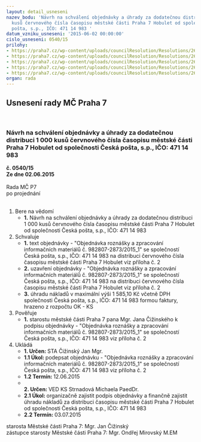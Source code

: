 ```yaml
---
layout: detail_usneseni
nazev_bodu: 'Návrh na schválení objednávky a úhrady za dodatečnou distribuci 1 000
  kusů červnového čísla časopisu městské části Praha 7 Hobulet od společnosti Česká
  pošta, s.p., IČO: 471 14 983 '
datum_vzniku_usneseni: '2015-06-02 00:00:00'
cislo_usneseni: 0540/15
prilohy:
- https://praha7.cz/wp-content/uploads/councilResolution/Resolutions/26309/33-15-p%c5%99%c3%adloha_%c4%8d._1_-_d%c5%afvodov%c3%a1_zpr%c3%a1va.doc
- https://praha7.cz/wp-content/uploads/councilResolution/Resolutions/26309/33-15-%c4%8dp_objedn%c3%a1vka_-_1000_ks_-_%c4%8dervnov%c3%a9_%c4%8d%c3%adslo.pdf
- https://praha7.cz/wp-content/uploads/councilResolution/Resolutions/26309/33-15-usnesen%c3%ad_rm%c4%8d_p7_%c4%8d._0468_15-r_z_%c4%8d._29_ze_dne_19.05.2015_-_distribuce_hobulet.doc
- https://praha7.cz/wp-content/uploads/councilResolution/Resolutions/26309/33-15-vypis_z_or__cp.pdf
- https://praha7.cz/wp-content/uploads/councilResolution/Resolutions/26309/33-15-registr_platcu_dph_%c4%8desk%c3%a1_po%c5%a1ta_a.s.pdf
organ: rada
---
```

<div id="ucUsn_pList" class="usn">
	<span><h2>Usnesení rady MČ Praha 7 </h2>
<br></span><div class="standBody">
<span><h3>Návrh na schválení objednávky a úhrady za dodatečnou distribuci 1 000 kusů červnového čísla časopisu městské části Praha 7 Hobulet od společnosti Česká pošta, s.p., IČO: 471 14 983 </h3></span><div class="center">
		<strong>č. 0540/15</strong><br>
	</div>
<div class="center">
		<strong>Ze dne 02.06.2015</strong><br><br>
	</div>Rada MČ P7<br> po projednání<br><br><ol>
<li>Bere na vědomí<ul><li>
<strong>1.</strong> Návrh na schválení objednávky a úhrady za dodatečnou distribuci 1 000 kusů červnového čísla časopisu městské části Praha 7 Hobulet od společnosti Česká pošta, s.p., IČO: 471 14 983 </li></ul>
</li>
<li>Schvaluje<ul>
<li>
<strong>1.</strong> text objednávky - "Objednávka roznášky a zpracování informačních materiálů č. 982807-2873/2015_1" se společností Česká pošta, s.p., IČO: 471 14 983 na distribuci červnového čísla časopisu městské části Praha 7 Hobulet viz příloha č. 2</li>
<li>
<strong>2.</strong> uzavření  objednávky - "Objednávka roznášky a zpracování informačních materiálů č. 982807-2873/2015_1" se společností Česká pošta, s.p., IČO: 471 14 983 na distribuci červnového čísla časopisu městské části Praha 7 Hobulet viz příloha č. 2</li>
<li>
<strong>3.</strong> úhradu nákladů v maximální výši 1 585,10 Kč včetně DPH společnosti Česká pošta, s.p., IČO: 471 14 983 formou faktury, hrazeno z rozpočtu OK - KS</li>
</ul>
</li>
<li>Pověřuje<ul><li>
<strong>1.</strong> starostu městské části Praha 7 pana Mgr. Jana Čižinského k podpisu objednávky - "Objednávka roznášky a zpracování informačních materiálů č. 982807-2873/2015_1" se společností Česká pošta, s.p., IČO: 471 14 983 viz příloha č. 2     </li></ul>
</li>
<li>Ukládá<ul>
<li>
<strong>1. Určen: </strong>STA Čižinský Jan Mgr.</li>
<li>
<strong>1.1 Úkol: </strong>podepsat objednávku - "Objednávka roznášky a zpracování informačních materiálů č. 982807-2873/2015_1" se společností Česká pošta, s.p., IČO: 471 14 983 viz příloha č. 2</li>
<li>
<strong>1.2 Termín: </strong>12.06.2015</li>
<li>
<strong><br>2. Určen: </strong>VED KS Strnadová Michaela PaedDr.</li>
<li>
<strong>2.1 Úkol: </strong>organizačně zajistit podpis objednávky a finančně zajistit úhradu nákladů za distribuci časopisu městské části Praha 7 Hobulet od společnosti Česká pošta, s.p., IČO: 471 14 983 </li>
<li>
<strong>2.2 Termín: </strong>03.07.2015</li>
</ul>
</li>
</ol>starosta Městské části Praha 7: Mgr. Jan Čižinský<br>zástupce starosty Městské části Praha 7: Mgr. Ondřej Mirovský M.EM 
</div>
</div>